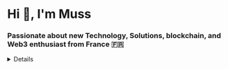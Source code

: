 <h1>Hi 👋, I'm Muss</h1>
<h3>Passionate about new Technology, Solutions, blockchain, and Web3 enthusiast from France 🇫🇷</h3>

<details>

## About Me 🙋‍♂️
<!-- <p align="left"> <a href="https://twitter.com/tho6666" target="blank"><img src="https://img.shields.io/twitter/follow/tho6666?logo=twitter&style=for-the-badge" alt="@Tho6666" /></a> </p> -->

- 🔭 I’m currently working on **open source project Gnoland blockchain**

- 🌱 I’m currently learning **blockchain and web3**

<!-- - 👯 I’m looking to collaborate on **GNO** -->

- 💬 About Me : **A relentless explorer in the realm of technology, I thrive on the challenge of mastering new tools and frameworks. With a passion for blockchain and Web3, I aim to push the boundaries of what's possible and contribute to the ever-evolving tech landscape.**


<!-- <h3 align="left">Connect with me:</h3>
<p align="left">
<!-- <a href="https://twitter.com/" target="blank"><img align="center" src="https://raw.githubusercontent.com/rahuldkjain/github-profile-readme-generator/master/src/images/icons/Social/twitter.svg" alt="tho6666" height="30" width="40" /></a> -->
</p>
</p>

<hr />
<h3 align="left">Tools and Languages:</h3>

<div align="left">
  <img src="https://cdn.jsdelivr.net/gh/devicons/devicon/icons/go/go-original.svg" height="40" alt="go logo"  />
  <img width="12" />
  <img src="https://cdn.jsdelivr.net/gh/devicons/devicon/icons/javascript/javascript-original.svg" height="40" alt="javascript logo"  />
  <img width="12" />
  <img src="https://cdn.jsdelivr.net/gh/devicons/devicon/icons/html5/html5-original.svg" height="40" alt="html logo"  />
  <img width="12" />
  <img src="https://cdn.jsdelivr.net/gh/devicons/devicon/icons/css3/css3-original.svg" height="40" alt="css logo"  />
  <img width="12" />
  <img src="https://cdn.jsdelivr.net/gh/devicons/devicon/icons/react/react-original.svg" height="40" alt="react logo"  />
  <img width="12" />
  <img src="https://upload.wikimedia.org/wikipedia/commons/d/d5/Rust_programming_language_black_logo.svg" height="40" alt="rust logo"  />
  <img width="12" />
  <img src="https://cdn.jsdelivr.net/gh/devicons/devicon/icons/c/c-original.svg" height="40" alt="c logo"  />
  <img width="12" />
  <img src="https://cdn.jsdelivr.net/gh/devicons/devicon/icons/linux/linux-original.svg" height="40" alt="linux logo"  />
</div>

###

<br>

## 📊 Stats
<div style="display: flex; justify-content: center; align-items: center;">
    <p>
        <img align="left" src="https://github-readme-stats.vercel.app/api/top-langs?username=mous1985&show_icons=true&locale=en&layout=compact&theme=radical&border_radius=20" alt="muss" />
    </p>
    <p>
        <img align="right" src="https://github-readme-stats.vercel.app/api?username=mous1985&show_icons=true&locale=en&theme=radical&border_radius=40&show=reviews,discussions_started,discussions_answered,prs_merged,prs_merged_percentage" alt="muss" />
    </p>
</div>

<!-- <p><img align="center" src="https://github-readme-streak-stats.herokuapp.com/?user=muss&theme=radical&border_radius=40&card_width=350" alt="muss" /></p> -->

<!-- <p align="left"> <a href="https://github.com/ryo-ma/github-profile-trophy"><img src="https://github-profile-trophy.vercel.app/?username=muss&theme=onedark" alt="muss" /></a> </p> -->
